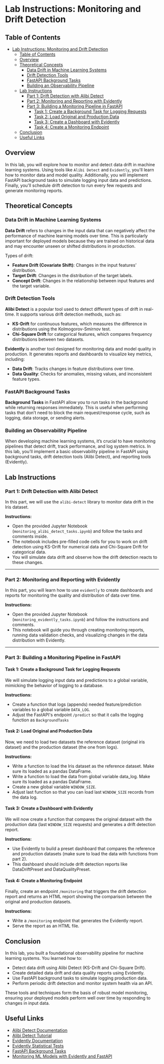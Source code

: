 # Lab Instructions: Monitoring and Drift Detection

## Table of Contents

- [Lab Instructions: Monitoring and Drift Detection](#lab-instructions-monitoring-and-drift-detection)
  - [Table of Contents](#table-of-contents)
  - [Overview](#overview)
  - [Theoretical Concepts](#theoretical-concepts)
    - [Data Drift in Machine Learning Systems](#data-drift-in-machine-learning-systems)
    - [Drift Detection Tools](#drift-detection-tools)
    - [FastAPI Background Tasks](#fastapi-background-tasks)
    - [Building an Observability Pipeline](#building-an-observability-pipeline)
  - [Lab Instructions](#lab-instructions)
    - [Part 1: Drift Detection with Alibi Detect](#part-1-drift-detection-with-alibi-detect)
    - [Part 2: Monitoring and Reporting with Evidently](#part-2-monitoring-and-reporting-with-evidently)
    - [Part 3: Building a Monitoring Pipeline in FastAPI](#part-3-building-a-monitoring-pipeline-in-fastapi)
      - [Task 1: Create a Background Task for Logging Requests](#task-1-create-a-background-task-for-logging-requests)
      - [Task 2: Load Original and Production Data](#task-2-load-original-and-production-data)
      - [Task 3: Create a Dashboard with Evidently](#task-3-create-a-dashboard-with-evidently)
      - [Task 4: Create a Monitoring Endpoint](#task-4-create-a-monitoring-endpoint)
  - [Conclusion](#conclusion)
  - [Useful Links](#useful-links)

## Overview

In this lab, you will explore how to monitor and detect data drift in machine learning systems. Using tools like `Alibi Detect` and `Evidently`, you'll learn how to monitor data and model quality. Additionally, you will implement FastAPI background tasks to simulate logging input data and predictions. Finally, you'll schedule drift detection to run every few requests and generate monitoring reports.

## Theoretical Concepts

### Data Drift in Machine Learning Systems

**Data Drift** refers to changes in the input data that can negatively affect the performance of machine learning models over time. This is particularly important for deployed models because they are trained on historical data and may encounter unseen or shifted distributions in production.

Types of drift:

- **Feature Drift (Covariate Shift)**: Changes in the input features’ distribution.
- **Target Drift**: Changes in the distribution of the target labels.
- **Concept Drift**: Changes in the relationship between input features and the target variable.

### Drift Detection Tools

**Alibi Detect** is a popular tool used to detect different types of drift in real-time. It supports various drift detection methods, such as:

- **KS-Drift** for continuous features, which measures the difference in distributions using the Kolmogorov-Smirnov test.
- **Chi-Square Drift** for categorical features, which compares frequency distributions between two datasets.

**Evidently** is another tool designed for monitoring data and model quality in production. It generates reports and dashboards to visualize key metrics, including:

- **Data Drift**: Tracks changes in feature distributions over time.
- **Data Quality**: Checks for anomalies, missing values, and inconsistent feature types.

### FastAPI Background Tasks

**Background Tasks** in FastAPI allow you to run tasks in the background while returning responses immediately. This is useful when performing tasks that don’t need to block the main request/response cycle, such as logging, data storage, or sending alerts.

### Building an Observability Pipeline

When developing machine learning systems, it’s crucial to have monitoring pipelines that detect drift, track performance, and log system metrics. In this lab, you’ll implement a basic observability pipeline in FastAPI using background tasks, drift detection tools (Alibi Detect), and reporting tools (Evidently).

## Lab Instructions

### Part 1: Drift Detection with Alibi Detect

In this part, we will use the `alibi-detect` library to monitor data drift in the Iris dataset.

**Instructions:**

- Open the provided Jupyter Notebook (`monitoring_alibi_detect_tasks.ipynb`) and follow the tasks and comments inside.
- The notebook includes pre-filled code cells for you to work on drift detection using KS-Drift for numerical data and Chi-Square Drift for categorical data.
- You will simulate data drift and observe how the drift detection reacts to these changes.

---

### Part 2: Monitoring and Reporting with Evidently

In this part, you will learn how to use `evidently` to create dashboards and reports for monitoring the quality and distribution of data over time.

**Instructions:**

- Open the provided Jupyter Notebook (`monitoring_evidently_tasks.ipynb`) and follow the instructions and comments.
- This notebook will guide you through creating monitoring reports, running data validation checks, and visualizing changes in the data distribution with Evidently.

---

### Part 3: Building a Monitoring Pipeline in FastAPI

#### Task 1: Create a Background Task for Logging Requests

We will simulate logging input data and predictions to a global variable, mimicking the behavior of logging to a database.

**Instructions:**

- Create a function that logs (appends) needed feature/prediction variables to a global variable `DATA_LOG`.
- Adjust the FastAPI's endpoint `/predict` so that it calls the logging function as `BackgroundTasks`
  
#### Task 2: Load Original and Production Data

Now, we need to load two datasets the reference dataset (original iris dataset) and the production dataset (the one from logs).

**Instructions:**

- Write a function to load the Iris dataset as the reference dataset. Make sure its loaded as a pandas DataFrame.
- Write a function to load the data from global variable data_log. Make sure its loaded as a pandas DataFrame.
- Create a new global variable `WINDOW_SIZE`.
- Adjust last function so that you can load last `WINDOW_SIZE` records from the data log.

#### Task 3: Create a Dashboard with Evidently

We will now create a function that compares the original dataset with the production data (last `WINDOW_SIZE` requests) and generates a drift detection report.

**Instructions:**

- Use Evidently to build a preset dashboard that compares the reference and production datasets (make sure to load the data with functions from part 2).
- This dashboard should include drift detection reports like DataDriftPreset and DataQualityPreset.

#### Task 4: Create a Monitoring Endpoint

Finally, create an endpoint `/monitoring` that triggers the drift detection report and returns an HTML report showing the comparison between the original and production datasets.

**Instructions:**

- Write a `/monitoring` endpoint that generates the Evidently report.
- Serve the report as an HTML file.

## Conclusion

In this lab, you built a foundational observability pipeline for machine learning systems. You learned how to:

- Detect data drift using Alibi Detect (KS-Drift and Chi-Square Drift).
- Create detailed data drift and data quality reports using Evidently.
- Use FastAPI background tasks to simulate logging production data.
- Perform periodic drift detection and monitor system health via an API.

These tools and techniques form the basis of robust model monitoring, ensuring your deployed models perform well over time by responding to changes in input data.

## Useful Links

- [Alibi Detect Documentation](https://docs.seldon.io/projects/alibi-detect/en/stable/)
- [Alibi Detect Tutorial](https://medium.com/@sharangp/the-perfect-alibi-catching-data-drift-with-alibi-detect-eebbf527ef78)
- [Evidently Documentation](https://docs.evidentlyai.com/)
- [Evidently Statistical Tests](https://docs.evidentlyai.com/user-guide/customization/options-for-statistical-tests)
- [FastAPI Background Tasks](https://fastapi.tiangolo.com/tutorial/background-tasks/)
- [Monitoring ML Models with Evidently and FastAPI](https://duarteocarmo.com/blog/monitoring-ml-models-fastapi-evidently)
